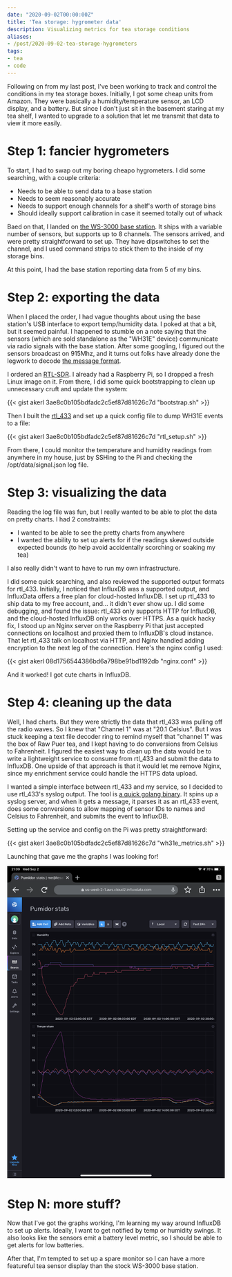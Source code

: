 ```yaml
---
date: "2020-09-02T00:00:00Z"
title: 'Tea storage: hygrometer data'
description: Visualizing metrics for tea storage conditions
aliases:
- /post/2020-09-02-tea-storage-hygrometers
tags:
- tea
- code
---
```


Following on from my last post, I've been working to track and control the conditions in my tea storage boxes. Initially, I got some cheap units from Amazon. They were basically a humidity/temperature sensor, an LCD display, and a battery. But since I don't just sit in the basement staring at my tea shelf, I wanted to upgrade to a solution that let me transmit that data to view it more easily.

<!--more-->

Step 1: fancier hygrometers
===========================

To start, I had to swap out my boring cheapo hygrometers. I did some searching, with a couple criteria:

* Needs to be able to send data to a base station
* Needs to seem reasonably accurate
* Needs to support enough channels for a shelf's worth of storage bins
* Should ideally support calibration in case it seemed totally out of whack

Baed on that, I landed on [the WS-3000 base station](https://www.amazon.com/Ambient-Weather-WS-3000-X8-Thermo-Hygrometer-Controlled/dp/B01IPOESHI). It ships with a variable number of sensors, but supports up to 8 channels. The sensors arrived, and were pretty straightforward to set up. They have dipswitches to set the channel, and I used command strips to stick them to the inside of my storage bins.

At this point, I had the base station reporting data from 5 of my bins.

Step 2: exporting the data
==========================

When I placed the order, I had vague thoughts about using the base station's USB interface to export temp/humidity data. I poked at that a bit, but it seemed painful. I happened to stumble on a note saying that the sensors (which are sold standalone as the "WH31E" device) communicate via radio signals with the base station. After some googling, I figured out the sensors broadcast on 915Mhz, and it turns out folks have already done the legwork to decode [the message format](https://github.com/merbanan/rtl_433/blob/master/src/devices/ambientweather_wh31e.c).

I ordered an [RTL-SDR](https://www.amazon.com/NooElec-NESDR-Smart-Bundle-R820T2-Based/dp/B01GDN1T4S/). I already had a Raspberry Pi, so I dropped a fresh Linux image on it. From there, I did some quick bootstrapping to clean up unnecessary cruft and update the system:

{{< gist akerl 3ae8c0b105bdfadc2c5ef87d81626c7d "bootstrap.sh" >}}

Then I built the [rtl_433](https://github.com/merbanan/rtl_433) and set up a quick config file to dump WH31E events to a file:

{{< gist akerl 3ae8c0b105bdfadc2c5ef87d81626c7d "rtl_setup.sh" >}}

From there, I could monitor the temperature and humidity readings from anywhere in my house, just by SSHing to the Pi and checking the /opt/data/signal.json log file.

Step 3: visualizing the data
============================

Reading the log file was fun, but I really wanted to be able to plot the data on pretty charts. I had 2 constraints:

* I wanted to be able to see the pretty charts from anywhere
* I wanted the ability to set up alerts for if the readings skewed outside expected bounds (to help avoid accidentally scorching or soaking my tea)

I also really didn't want to have to run my own infrastructure.

I did some quick searching, and also reviewed the supported output formats for rtl_433. Initially, I noticed that InfluxDB was a supported output, and InfluxData offers a free plan for cloud-hosted InfluxDB. I set up rtl_433 to ship data to my free account, and... it didn't ever show up. I did some debugging, and found the issue: rtl_433 only supports HTTP for InfluxDB, and the cloud-hosted InfluxDB only works over HTTPS. As a quick hacky fix, I stood up an Nginx server on the Raspberry Pi that just accepted connections on localhost and proxied them to InfluxDB's cloud instance. That let rtl_433 talk on localhost via HTTP, and Nginx handled adding encryption to the next leg of the connection. Here's the nginx config I used:

{{< gist akerl 08d1756544386bd6a798be91bd1192db "nginx.conf" >}}

And it worked! I got cute charts in InfluxDB.

Step 4: cleaning up the data
============================

Well, I had charts. But they were strictly the data that rtl_433 was pulling off the radio waves. So I knew that "Channel 1" was at "20.1 Celsius". But I was stuck keeping a text file decoder ring to remind myself that "channel 1" was the box of Raw Puer tea, and I kept having to do conversions from Celsius to Fahrenheit. I figured the easiest way to clean up the data would be to write a lightweight service to consume from rtl_433 and submit the data to InfluxDB. One upside of that approach is that it would let me remove Nginx, since my enrichment service could handle the HTTPS data upload.

I wanted a simple interface between rtl_433 and my service, so I decided to use rtl_433's syslog output. The tool is [a quick golang binary](https://github.com/akerl/wh31e_metrics/blob/master/main.go). It spins up a syslog server, and when it gets a message, it parses it as an rtl_433 event, does some conversions to allow mapping of sensor IDs to names and Celsius to Fahrenheit, and submits the event to InfluxDB.

Setting up the service and config on the Pi was pretty straightforward:

{{< gist akerl 3ae8c0b105bdfadc2c5ef87d81626c7d "wh31e_metrics.sh" >}}

Launching that gave me the graphs I was looking for!

![Graphs](/images/tea-storage-graphs.png)

Step N: more stuff?
===================

Now that I've got the graphs working, I'm learning my way around InfluxDB to set up alerts. Ideally, I want to get notified by temp or humidity swings. It also looks like the sensors emit a battery level metric, so I should be able to get alerts for low batteries.

After that, I'm tempted to set up a spare monitor so I can have a more featureful tea sensor display than the stock WS-3000 base station.


